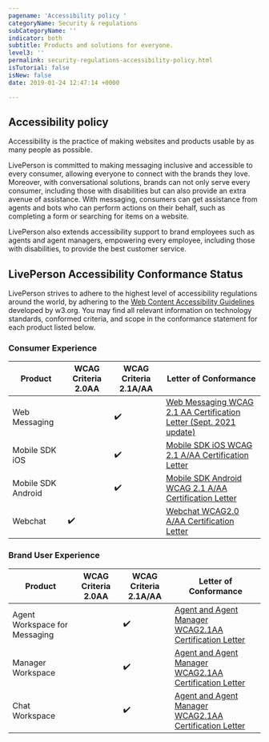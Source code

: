 ```yaml
---
pagename: 'Accessibility policy '
categoryName: Security & regulations
subCategoryName: ''
indicator: both
subtitle: Products and solutions for everyone.
level3: ''
permalink: security-regulations-accessibility-policy.html
isTutorial: false
isNew: false
date: 2019-01-24 12:47:14 +0000

---
```


## Accessibility policy
Accessibility is the practice of making websites and products usable by as many people as possible.

LivePerson is committed to making messaging inclusive and accessible to every consumer, allowing everyone to connect with the brands they love. Moreover, with conversational solutions, brands can not only serve every consumer, including those with disabilities but can also provide an extra avenue of assistance. With messaging, consumers can get assistance from agents and bots who can perform actions on their behalf, such as completing a form or searching for items on a website.

LivePerson also extends accessibility support to brand employees such as agents and agent managers, empowering every employee, including those with disabilities, to provide the best customer service.

## LivePerson Accessibility Conformance Status

LivePerson strives to adhere to the highest level of accessibility regulations around the world, by adhering to the [Web Content Accessibility Guidelines](https://www.w3.org/WAI/standards-guidelines/wcag/) developed by w3.org.
You may find all relevant information on technology standards, conformed criteria, and scope in the conformance statement for each product listed below.



### Consumer Experience
  <div class="table1">
  <table class="countries-table countries-table-1">
    <thead>
      <tr>
        <th>Product</th>
        <th>WCAG Criteria 2.0AA</th>
        <th>WCAG Criteria 2.1A/AA</th>
        <th>Letter of Conformance</th>
      </tr>
    </thead>
    <tbody>
      <tr>
        <td>Web Messaging</td>
        <td></td>
        <td>✔️</td>
        <td><a href="https://ce-sr.s3.eu-west-1.amazonaws.com/knowledge/pdf/LivePerson+WCAG+2.1+AA+Certification+for+Web+Messaging.pdf">Web Messaging WCAG 2.1 AA Certification Letter (Sept. 2021 update)</a></td>
      </tr>
      <tr>
        <td>Mobile SDK iOS</td>
        <td></td>
        <td>✔️</td>
        <td><a href="https://ce-sr.s3-eu-west-1.amazonaws.com/LivePerson+Mobile+App+iOS+Conformance+Report.pdf">Mobile SDK iOS WCAG 2.1 A/AA Certification Letter</a></td>
      </tr>
      <tr>
        <td>Mobile SDK Android</td>
        <td></td>
        <td>✔️</td>
        <td><a href="https://ce-sr.s3-eu-west-1.amazonaws.com/KC/LivePerson+Mobile+App+Android+Conformance+Report.pdf">Mobile SDK Android WCAG 2.1 A/AA Certification Letter</a></td>
      </tr>
      <tr>
        <td>Webchat</td>
        <td>✔️</td>
        <td></td>
        <td><a href="https://ce-sr.s3.eu-west-1.amazonaws.com/Performance+Optimizer+PDF/ConformanceStatement_LivePerson_2018_WebWindow.pdf">Webchat WCAG2.0 A/AA Certification Letter</a></td>
      </tr>
    </tbody>
  </table>
</div>

### Brand User Experience

<div class="table2">
  <table class="countries-table countries-table-2">
    <thead>
      <tr>
        <th>Product</th>
        <th>WCAG Criteria 2.0AA</th>
        <th>WCAG Criteria 2.1A/AA</th>
        <th>Letter of Conformance</th>
      </tr>
    </thead>
    <tbody>
      <tr>
        <td>Agent Workspace for Messaging</td>
        <td></td>
        <td>✔️</td>
        <td><a href="https://ce-sr.s3.eu-west-1.amazonaws.com/knowledge/pdf/LivePerson+Agent+and+Manager+WS+-+VPAT2.4RevWCAG+2.1-Sept_2020.V2.pdf">Agent and Agent Manager WCAG2.1AA Certification Letter</a></td>
      </tr>
      <tr>
        <td>Manager Workspace</td>
        <td></td>
        <td>✔️</td>
        <td><a href="https://ce-sr.s3.eu-west-1.amazonaws.com/knowledge/pdf/LivePerson+Agent+and+Manager+WS+-+VPAT2.4RevWCAG+2.1-Sept_2020.V2.pdf">Agent and Agent Manager WCAG2.1AA Certification Letter</a></td>
      </tr>
      <tr>
        <td>Chat Workspace</td>
        <td></td>
        <td>✔️</td>
        <td><a href="https://ce-sr.s3.eu-west-1.amazonaws.com/knowledge/pdf/LivePerson+Agent+and+Manager+WS+-+VPAT2.4RevWCAG+2.1-Sept_2020.V2.pdf">Agent and Agent Manager WCAG2.1AA Certification Letter</a></td>
      </tr>
    </tbody>
  </table>
</div>